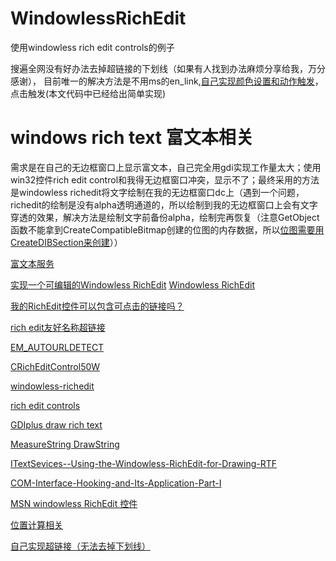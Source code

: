 # WindowlessRichEdit
使用windowless rich edit controls的例子

搜遍全网没有好办法去掉超链接的下划线（如果有人找到办法麻烦分享给我，万分感谢），
目前唯一的解决方法是不用ms的en_link,[自己实现颜色设置和动作触发](https://bbs.csdn.net/topics/310060080)，点击触发(本文代码中已经给出简单实现)

# windows rich text 富文本相关

需求是在自己的无边框窗口上显示富文本，自己完全用gdi实现工作量太大；使用win32控件rich edit control和我得无边框窗口冲突，显示不了；最终采用的方法是windowless richedit将文字绘制在我的无边框窗口dc上（遇到一个问题，richedit的绘制是没有alpha透明通道的，所以绘制到我的无边框窗口上会有文字穿透的效果，解决方法是绘制文字前备份alpha，绘制完再恢复（注意GetObject函数不能拿到CreateCompatibleBitmap创建的位图的内存数据，所以[位图需要用CreateDIBSection来创建](https://blog.csdn.net/what951006/article/details/79106306)））

[富文本服务](https://docs.microsoft.com/zh-cn/windows/win32/controls/windowless-rich-edit-controls)

[实现一个可编辑的Windowless RichEdit](http://zplutor.github.io/2015/12/06/implement-an-editable-windowless-richedit/)
[Windowless RichEdit](https://www.codeproject.com/Articles/15906/Using-Windowless-RichEdit-Controls)

[我的RichEdit控件可以包含可点击的链接吗？](https://stackoverflow.com/questions/45366016/can-my-richedit-control-contain-clickable-links)

[rich edit友好名称超链接](https://blogs.msdn.microsoft.com/murrays/2009/09/24/richedit-friendly-name-hyperlinks/)

[EM_AUTOURLDETECT](https://docs.microsoft.com/zh-cn/windows/win32/controls/em-autourldetect?redirectedfrom=MSDN)

[CRichEditControl50W](https://www.codeproject.com/Articles/9810/CRichEditControl50W-A-VC-Rich-Text-Edit-4-1-MFC-Co)

[windowless-richedit](http://zplutor.github.io/2015/11/22/create-a-simplest-windowless-richedit/)

[rich edit controls](https://docs.microsoft.com/en-us/windows/win32/controls/using-rich-edit-controls)

[GDIplus draw rich text](https://www.codeproject.com/Articles/1259387/Drawing-Rich-Text-with-GDIplus)

[MeasureString  DrawString](https://social.msdn.microsoft.com/Forums/en-US/976d049b-8625-4678-93f5-c8c658c93a5d/create-different-text-color-with-gdi?forum=vcgeneral)

[ITextSevices--Using-the-Windowless-RichEdit-for-Drawing-RTF](https://www.codeguru.com/cpp/controls/richedit/windowless/article.php/c5367/ITextSevices--Using-the-Windowless-RichEdit-for-Drawing-RTF.htm)

[COM-Interface-Hooking-and-Its-Application-Part-I](https://www.codeproject.com/Articles/5253/COM-Interface-Hooking-and-Its-Application-Part-I)

[MSN windowless RichEdit 控件](https://blog.csdn.net/happyhell/article/details/5247581)

[位置计算相关](http://www.voidcn.com/article/p-gfdtgvwa-bqa.html)

[自己实现超链接（无法去掉下划线）](https://bbs.csdn.net/topics/310060080)

